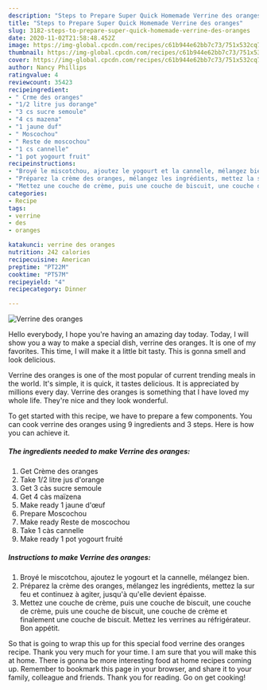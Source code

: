 ```yaml
---
description: "Steps to Prepare Super Quick Homemade Verrine des oranges"
title: "Steps to Prepare Super Quick Homemade Verrine des oranges"
slug: 3182-steps-to-prepare-super-quick-homemade-verrine-des-oranges
date: 2020-11-02T21:58:48.452Z
image: https://img-global.cpcdn.com/recipes/c61b944e62bb7c73/751x532cq70/verrine-des-oranges-photo-principale-de-la-recette.jpg
thumbnail: https://img-global.cpcdn.com/recipes/c61b944e62bb7c73/751x532cq70/verrine-des-oranges-photo-principale-de-la-recette.jpg
cover: https://img-global.cpcdn.com/recipes/c61b944e62bb7c73/751x532cq70/verrine-des-oranges-photo-principale-de-la-recette.jpg
author: Nancy Phillips
ratingvalue: 4
reviewcount: 35423
recipeingredient:
- " Crme des oranges"
- "1/2 litre jus dorange"
- "3 cs sucre semoule"
- "4 cs mazena"
- "1 jaune duf"
- " Moscochou"
- " Reste de moscochou"
- "1 cs cannelle"
- "1 pot yogourt fruit"
recipeinstructions:
- "Broyé le miscotchou, ajoutez le yogourt et la cannelle, mélangez bien."
- "Préparez la crème des oranges, mélangez les ingrédients, mettez la sur feu et continuez à agiter, jusqu&#39;à qu&#39;elle devient épaisse."
- "Mettez une couche de crème, puis une couche de biscuit, une couche de crème, puis une couche de biscuit, une couche de crème et finalement une couche de biscuit. Mettez les verrines au réfrigérateur. Bon appétit."
categories:
- Recipe
tags:
- verrine
- des
- oranges

katakunci: verrine des oranges 
nutrition: 242 calories
recipecuisine: American
preptime: "PT22M"
cooktime: "PT57M"
recipeyield: "4"
recipecategory: Dinner

---
```



![Verrine des oranges](https://img-global.cpcdn.com/recipes/c61b944e62bb7c73/751x532cq70/verrine-des-oranges-photo-principale-de-la-recette.jpg)

Hello everybody, I hope you're having an amazing day today. Today, I will show you a way to make a special dish, verrine des oranges. It is one of my favorites. This time, I will make it a little bit tasty. This is gonna smell and look delicious.

Verrine des oranges is one of the most popular of current trending meals in the world. It's simple, it is quick, it tastes delicious. It is appreciated by millions every day. Verrine des oranges is something that I have loved my whole life. They're nice and they look wonderful.




To get started with this recipe, we have to prepare a few components. You can cook verrine des oranges using 9 ingredients and 3 steps. Here is how you can achieve it.

<!--inarticleads1-->

##### The ingredients needed to make Verrine des oranges:

1. Get  Crème des oranges
1. Take 1/2 litre jus d&#39;orange
1. Get 3 càs sucre semoule
1. Get 4 càs maïzena
1. Make ready 1 jaune d&#39;œuf
1. Prepare  Moscochou
1. Make ready  Reste de moscochou
1. Take 1 càs cannelle
1. Make ready 1 pot yogourt fruité




<!--inarticleads2-->

##### Instructions to make Verrine des oranges:

1. Broyé le miscotchou, ajoutez le yogourt et la cannelle, mélangez bien.
1. Préparez la crème des oranges, mélangez les ingrédients, mettez la sur feu et continuez à agiter, jusqu&#39;à qu&#39;elle devient épaisse.
1. Mettez une couche de crème, puis une couche de biscuit, une couche de crème, puis une couche de biscuit, une couche de crème et finalement une couche de biscuit. Mettez les verrines au réfrigérateur. Bon appétit.




So that is going to wrap this up for this special food verrine des oranges recipe. Thank you very much for your time. I am sure that you will make this at home. There is gonna be more interesting food at home recipes coming up. Remember to bookmark this page in your browser, and share it to your family, colleague and friends. Thank you for reading. Go on get cooking!
